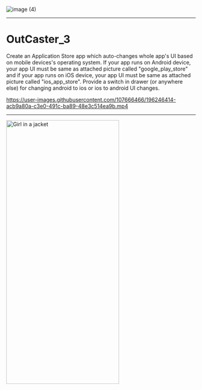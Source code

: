 
![image (4)](https://user-images.githubusercontent.com/107666466/196246700-c5bbdd43-d577-41f8-b17c-11c819c9beb7.jpg)

<!-- <img src="https://user-images.githubusercontent.com/107666466/196148682-5233b5f7-ddda-422d-be49-7af1695b37ef.png" width="1200" height="280"> -->

---

# OutCaster_3
Create an Application Store app which auto-changes whole app's UI based on mobile devices's operating system. If your app runs on Android device, your app UI must be same as attached picture called "google_play_store" and if your app runs on iOS device, your app UI must be same as attached picture called "ios_app_store". Provide a switch in drawer (or anywhere else) for changing android to ios or ios to android UI changes.


https://user-images.githubusercontent.com/107666466/196246414-acb9a80a-c3e0-491c-ba89-48e3c514ea9b.mp4

---

<img src="https://user-images.githubusercontent.com/107666466/196247563-210dbabd-85b1-4a0d-b172-f3f736c4b2f9.jpg" alt="Girl in a jacket" width="300" height="700">

